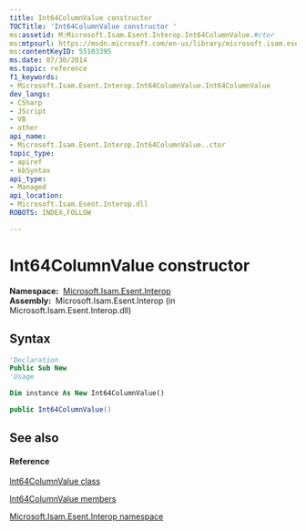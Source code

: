 ```yaml
---
title: Int64ColumnValue constructor 
TOCTitle: 'Int64ColumnValue constructor '
ms:assetid: M:Microsoft.Isam.Esent.Interop.Int64ColumnValue.#ctor
ms:mtpsurl: https://msdn.microsoft.com/en-us/library/microsoft.isam.esent.interop.int64columnvalue.int64columnvalue(v=EXCHG.10)
ms:contentKeyID: 55103395
ms.date: 07/30/2014
ms.topic: reference
f1_keywords:
- Microsoft.Isam.Esent.Interop.Int64ColumnValue.Int64ColumnValue
dev_langs:
- CSharp
- JScript
- VB
- other
api_name: 
- Microsoft.Isam.Esent.Interop.Int64ColumnValue..ctor
topic_type: 
- apiref
- kbSyntax
api_type: 
- Managed
api_location: 
- Microsoft.Isam.Esent.Interop.dll
ROBOTS: INDEX,FOLLOW

---
```


# Int64ColumnValue constructor

**Namespace:**  [Microsoft.Isam.Esent.Interop](hh596136\(v=exchg.10\).md)  
**Assembly:**  Microsoft.Isam.Esent.Interop (in Microsoft.Isam.Esent.Interop.dll)

## Syntax

``` vb
'Declaration
Public Sub New
'Usage

Dim instance As New Int64ColumnValue()
```

``` csharp
public Int64ColumnValue()
```

## See also

#### Reference

[Int64ColumnValue class](dn351016\(v=exchg.10\).md)

[Int64ColumnValue members](dn351003\(v=exchg.10\).md)

[Microsoft.Isam.Esent.Interop namespace](hh596136\(v=exchg.10\).md)

